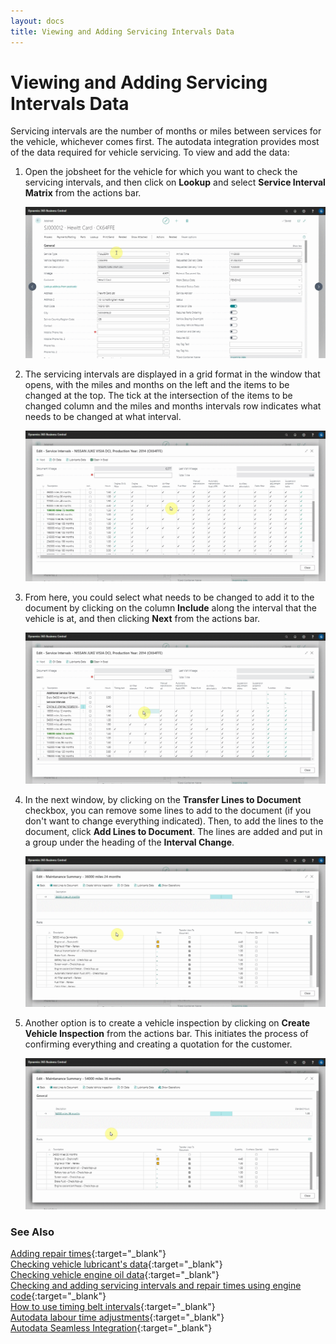 ```yaml
---
layout: docs
title: Viewing and Adding Servicing Intervals Data
---
```


# Viewing and Adding Servicing Intervals Data

Servicing intervals are the number of months or miles between services for the vehicle, whichever comes first. The autodata integration provides most of the data required for vehicle servicing. To view and add the data:
1. Open the jobsheet for the vehicle for which you want to check the servicing intervals, and then click on **Lookup** and select **Service Interval Matrix** from the actions bar.

   ![](media/garagehive-autodata-service-intervals1.gif)

2. The servicing intervals are displayed in a grid format in the window that opens, with the miles and months on the left and the items to be changed at the top. The tick at the intersection of the items to be changed column and the miles and months intervals row indicates what needs to be changed at what interval.

   ![](media/garagehive-autodata-service-intervals2.gif)

3. From here, you could select what needs to be changed to add it to the document by clicking on the column **Include** along the interval that the vehicle is at, and then clicking **Next** from the actions bar.

   ![](media/garagehive-autodata-service-intervals3.gif)

4. In the next window, by clicking on the **Transfer Lines to Document** checkbox, you can remove some lines to add to the document (if you don't want to change everything indicated). Then, to add the lines to the document, click **Add Lines to Document**. The lines are added and put in a group under the heading of the **Interval Change**.

   ![](media/garagehive-autodata-service-intervals4.gif)

5. Another option is to create a vehicle inspection by clicking on **Create Vehicle Inspection** from the actions bar. This initiates the process of confirming everything and creating a quotation for the customer.

   ![](media/garagehive-autodata-service-intervals5.gif)


### **See Also**

[Adding repair times](garagehive-autodata-adding-repair-times.html){:target="_blank"} \
[Checking vehicle lubricant's data](garagehive-autodata-checking-vehicle-lubricant-data.html){:target="_blank"} \
[Checking vehicle engine oil data](garagehive-autodata-viewing-vehicle-engine-oil-data.html){:target="_blank"} \
[Checking and adding servicing intervals and repair times using engine code](garagehive-autodata-checking-servicing-intervals-and-adding-repair-times-using-engine-code.html){:target="_blank"} \
[How to use timing belt intervals](garagehive-timing-belt-intervals-how-to-use-timing-belt-intervals.html){:target="_blank"} \
[Autodata labour time adjustments](garagehive-autodata-labour-time-adjustment.html){:target="_blank"} \
[Autodata Seamless Integration](garagehive-autodata-seamless-integration.html){:target="_blank"}
